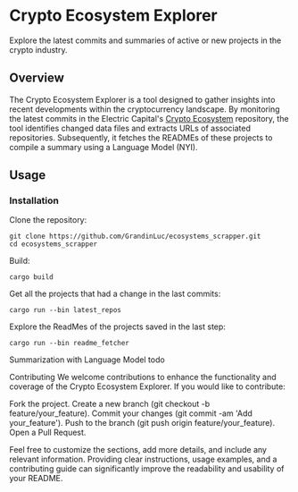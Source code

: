 # Crypto Ecosystem Explorer
Explore the latest commits and summaries of active or new projects in the crypto industry.

## Overview
The Crypto Ecosystem Explorer is a tool designed to gather insights into recent developments within the cryptocurrency landscape. By monitoring the latest commits in the Electric Capital's [Crypto Ecosystem](https://github.com/electric-capital/crypto-ecosystems) repository, the tool identifies changed data files and extracts URLs of associated repositories. Subsequently, it fetches the READMEs of these projects to compile a summary using a Language Model (NYI).

## Usage
### Installation
Clone the repository:

```shell
git clone https://github.com/GrandinLuc/ecosystems_scrapper.git
cd ecosystems_scrapper
```

Build:
```shell
cargo build
```

Get all the projects that had a change in the last commits:
```shell
cargo run --bin latest_repos
```

Explore the ReadMes of the projects saved in the last step:
```shell
cargo run --bin readme_fetcher
```

Summarization with Language Model
todo


Contributing
We welcome contributions to enhance the functionality and coverage of the Crypto Ecosystem Explorer. If you would like to contribute:

Fork the project.
Create a new branch (git checkout -b feature/your_feature).
Commit your changes (git commit -am 'Add your_feature').
Push to the branch (git push origin feature/your_feature).
Open a Pull Request.

Feel free to customize the sections, add more details, and include any relevant information. Providing clear instructions, usage examples, and a contributing guide can significantly improve the readability and usability of your README.